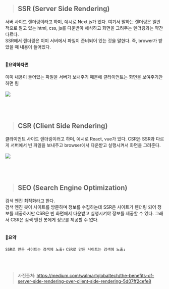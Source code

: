 > ## SSR (Server Side Rendering)
서버 사이드 렌더링이라고 하며, 예시로 Next.js가 있다.
여기서 말하는 렌더링은 일반적으로 알고 있는 html, css, js를 다운받아 해석하고 화면을 그려주는 렌더링과는 약간 다르다.<br>
SSR에서 렌더링은 이미 서버에서 파일이 준비되어 있는 것을 말한다.
즉, brower가 받았을 때 내용이 들어있다.<br><br>
#### 📍요약하자면
이미 내용이 들어있는 파일을 서버가 보내주기 때문에 클라이언트는 화면을 보여주기만 하면 됨<br><br>
![](https://velog.velcdn.com/images/thdgusrbek/post/5cedce00-383f-44a9-aec8-32e0fa83b7f7/image.png)<br><br><br><br>

> ## CSR (Client Side Rendering)
클라이언트 사이드 렌더링이러고 하며, 예시로 React, vue가 있다.
CSR은 SSR과 다르게 서버에서 빈 파일을 보내주고 browser에서 다운받고 실행시켜서 화면을 그려준다.<br><br>
![](https://velog.velcdn.com/images/thdgusrbek/post/c84d35ae-3092-4c3c-b447-3e647495fb0e/image.png)<br><br><br><br>

> ## SEO (Search Engine Optimization)
검색 엔진 최적화라고 한다.<br>
검색 엔진 봇이 사이트를 방문하며 정보를 수집하는데 SSR은 사이트가 렌더링 되어 정보를 제공하지만 CSR은 빈 화면에서 다운받고 실행시켜야 정보를 제공할 수 있다. 
그래서 CSR은 검색 엔진 봇에게 정보를 제공할 수 없다.<br><br>
#### 📍요약
`SSR로 만든 사이트는 검색에 노출↑`
`CSR로 만든 사이트는 검색에 노출↓`<br><br><br><br>

> 사진출처: https://medium.com/walmartglobaltech/the-benefits-of-server-side-rendering-over-client-side-rendering-5d07ff2cefe8
